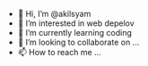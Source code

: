 - 👋 Hi, I’m @akilsyam
- 👀 I’m interested in web depelov
- 🌱 I’m currently learning coding
- 💞️ I’m looking to collaborate on ...
- 📫 How to reach me ...

<!---
akilsyam/akilsyam is a ✨ special ✨ repository because its `README.md` (this file) appears on your GitHub profile.
You can click the Preview link to take a look at your changes.
--->
